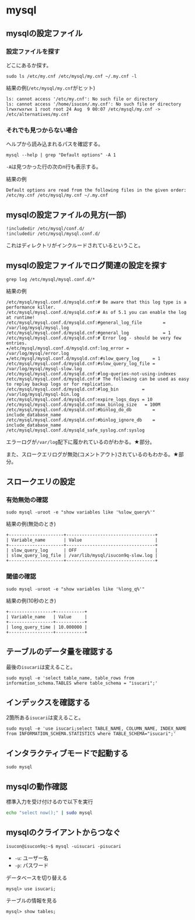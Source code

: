 # mysql

## mysqlの設定ファイル

### 設定ファイルを探す

どこにあるか探す。
```shell
sudo ls /etc/my.cnf /etc/mysql/my.cnf ~/.my.cnf -l
```
結果の例(`/etc/mysql/my.cnf`がヒット)
```text
ls: cannot access '/etc/my.cnf': No such file or directory
ls: cannot access '/home/isucon/.my.cnf': No such file or directory
lrwxrwxrwx 1 root root 24 Aug  9 00:07 /etc/mysql/my.cnf -> /etc/alternatives/my.cnf
```

### それでも見つからない場合
ヘルプから読み込まれるパスを確認する。
```
mysql --help | grep "Default options" -A 1
```
`-A`は見つかった行の次のn行も表示する。

結果の例
```
Default options are read from the following files in the given order:
/etc/my.cnf /etc/mysql/my.cnf ~/.my.cnf
```

## mysqlの設定ファイルの見方(一部)
```
!includedir /etc/mysql/conf.d/
!includedir /etc/mysql/mysql.conf.d/
```
これはディレクトリがインクルードされているということ。

## mysqlの設定ファイルでログ関連の設定を探す

```shell
grep log /etc/mysql/mysql.conf.d/*
```

結果の例
```text
/etc/mysql/mysql.conf.d/mysqld.cnf:# Be aware that this log type is a performance killer.
/etc/mysql/mysql.conf.d/mysqld.cnf:# As of 5.1 you can enable the log at runtime!
/etc/mysql/mysql.conf.d/mysqld.cnf:#general_log_file        = /var/log/mysql/mysql.log
/etc/mysql/mysql.conf.d/mysqld.cnf:#general_log             = 1
/etc/mysql/mysql.conf.d/mysqld.cnf:# Error log - should be very few entries.
★/etc/mysql/mysql.conf.d/mysqld.cnf:log_error = /var/log/mysql/error.log
★/etc/mysql/mysql.conf.d/mysqld.cnf:#slow_query_log		= 1
/etc/mysql/mysql.conf.d/mysqld.cnf:#slow_query_log_file	= /var/log/mysql/mysql-slow.log
/etc/mysql/mysql.conf.d/mysqld.cnf:#log-queries-not-using-indexes
/etc/mysql/mysql.conf.d/mysqld.cnf:# The following can be used as easy to replay backup logs or for replication.
/etc/mysql/mysql.conf.d/mysqld.cnf:#log_bin			= /var/log/mysql/mysql-bin.log
/etc/mysql/mysql.conf.d/mysqld.cnf:expire_logs_days	= 10
/etc/mysql/mysql.conf.d/mysqld.cnf:max_binlog_size   = 100M
/etc/mysql/mysql.conf.d/mysqld.cnf:#binlog_do_db		= include_database_name
/etc/mysql/mysql.conf.d/mysqld.cnf:#binlog_ignore_db	= include_database_name
/etc/mysql/mysql.conf.d/mysqld_safe_syslog.cnf:syslog
```

エラーログが`/var/log`配下に履かれているのがわかる。★部分。

また、スロークエリログが無効(コメントアウト)されているのもわかる。★部分。


## スロークエリの設定

### 有効無効の確認
```shell
sudo mysql -uroot -e "show variables like '%slow_query%'"
```
結果の例(無効のとき)
```
+---------------------+----------------------------------+
| Variable_name       | Value                            |
+---------------------+----------------------------------+
| slow_query_log      | OFF                              |
| slow_query_log_file | /var/lib/mysql/isucon9q-slow.log |
+---------------------+----------------------------------+
```

### 閾値の確認
```shell
sudo mysql -uroot -e "show variables like '%long_q%'"
```
結果の例(10秒のとき)
```
+-----------------+-----------+
| Variable_name   | Value     |
+-----------------+-----------+
| long_query_time | 10.000000 |
+-----------------+-----------+
```

## テーブルのデータ量を確認する

最後の`isucari`は変えること。
```shell
sudo mysql -e 'select table_name, table_rows from information_schema.TABLES where table_schema = "isucari";'
```

## インデックスを確認する

2箇所ある`isucari`は変えること。
```shell
sudo mysql -e 'use isucari;select TABLE_NAME, COLUMN_NAME, INDEX_NAME from INFORMATION_SCHEMA.STATISTICS where TABLE_SCHEMA="isucari";'
```

## インタラクティブモードで起動する

```shell
sudo mysql
```

## mysqlの動作確認
標準入力を受け付けるので以下を実行
```sh
echo "select now();" | sudo mysql
```

## mysqlのクライアントからつなぐ
```
isucon@isucon9q:~$ mysql -uisucari -pisucari
```

- `-u`: ユーザー名
- `-p`: パスワード

データベースを切り替える
```
mysql> use isucari;
```

テーブルの情報を見る
```
mysql> show tables;
```

